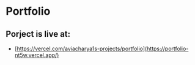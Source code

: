 # Portfolio

## Porject is live at:
- [https://vercel.com/aviacharya1s-projects/portfolio](https://portfolio-nt5w.vercel.app/)
